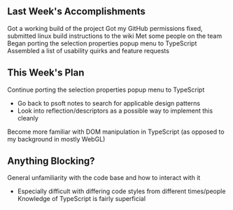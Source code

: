 ## Last Week's Accomplishments

Got a working build of the project
Got my GitHub permissions fixed, submitted linux build instructions to the wiki
Met some people on the team
Began porting the selection properties popup menu to TypeScript
Assembled a list of usability quirks and feature requests

## This Week's Plan

Continue porting the selection properties popup menu to TypeScript
 - Go back to psoft notes to search for applicable design patterns
 - Look into reflection/descriptors as a possible way to implement this cleanly

Become more familiar with DOM manipulation in TypeScript (as opposed to my background in mostly WebGL)

## Anything Blocking?

General unfamiliarity with the code base and how to interact with it
 - Especially difficult with differing code styles from different times/people
Knowledge of TypeScript is fairly superficial
